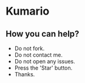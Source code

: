 # Kumario

How you can help?
-----------------

- Do not fork.
- Do not contact me.
- Do not open any issues.
- Press the 'Star' button.
- Thanks.
